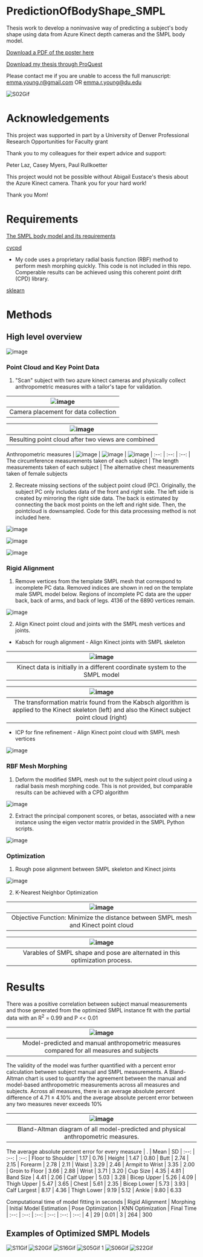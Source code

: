 # PredictionOfBodyShape_SMPL
Thesis work to develop a noninvasive way of predicting a subject's body shape using data from Azure Kinect depth cameras and the SMPL body model.

[Download a PDF of the poster here](https://tinyurl.com/bdctxjku)

[Download my thesis through ProQuest](https://www.proquest.com/docview/2840141315)

Please contact me if you are unable to access the full manuscript: emma.young.r@gmail.com OR emma.r.young@du.edu

![S02Gif](https://user-images.githubusercontent.com/67296859/218332402-98c949fc-e8ad-4844-a71b-65745d4b6e06.gif) 

# Acknowledgements 
This project was supported in part by a University of Denver Professional Research Opportunities for Faculty grant

Thank you to my colleagues for their expert advice and support:

Peter Laz, Casey Myers, Paul Rullkoetter

This project would not be possible without Abigail Eustace's thesis about the Azure Kinect camera. Thank you for your hard work!

Thank you Mom!

# Requirements
[The SMPL body model and its requirements](https://smpl.is.tue.mpg.de/)

[cycpd](https://github.com/gattia/cycpd)
* My code uses a proprietary radial basis function (RBF) method to perform mesh morphing quickly. This code is not included in this repo. Comperable results can be achieved using this coherent point drift (CPD) library.

[sklearn](https://scikit-learn.org/stable/index.html) 

# Methods
## High level overview

![image](https://github.com/EmmaRYoung/PredictionOfBodyShape_SMPL/assets/67296859/690f1c11-27bc-4756-b532-5da98f765411)


### Point Cloud and Key Point Data
1. "Scan" subject with two azure kinect cameras and physically collect anthropometric measures with a tailor's tape for validation.
   
| ![image](https://github.com/EmmaRYoung/PredictionOfBodyShape_SMPL/assets/67296859/37651069-8549-4409-8dc1-9bf2df121769)
| :--:
| Camera placement for data collection

| ![image](https://github.com/EmmaRYoung/PredictionOfBodyShape_SMPL/assets/67296859/6d48fa08-811f-46e5-bc21-cdb5aef4b2b0)
| :--:
| Resulting point cloud after two views are combined

Anthropometric measures
| ![image](https://github.com/EmmaRYoung/PredictionOfBodyShape_SMPL/assets/67296859/2bddacd5-aa60-4761-aa12-5aa57638d465) | ![image](https://github.com/EmmaRYoung/PredictionOfBodyShape_SMPL/assets/67296859/942f966d-0095-4b94-b5c3-cc2f992f3804) | ![image](https://github.com/EmmaRYoung/PredictionOfBodyShape_SMPL/assets/67296859/ffacb928-759d-4ff2-abd5-3b4cbcef951c)
| :--: | :--: | :--:
| The circumference measurements taken of each subject | The length measurements taken of each subject | The alternative chest measurements taken of female subjects


2. Recreate missing sections of the subject point cloud (PC).
Originally, the subject PC only includes data of the front and right side. The left side is created by mirroring the right side data. The back is estimated by connecting the back most points on the left and right side. Then, the pointcloud is downsampled. Code for this data processing method is not included here.   

![image](https://github.com/EmmaRYoung/PredictionOfBodyShape_SMPL/assets/67296859/afb5db8f-88e4-4102-9929-73d4a46d09c7)

![image](https://github.com/EmmaRYoung/PredictionOfBodyShape_SMPL/assets/67296859/3ad577d7-4cf2-4031-a0ec-5da666f1c93d)

![image](https://github.com/EmmaRYoung/PredictionOfBodyShape_SMPL/assets/67296859/bccc00c0-bc33-4fe2-8d7f-9b40e85108e7)

### Rigid Alignment

1. Remove vertices from the template SMPL mesh that correspond to incomplete PC data. Removed indices are shown in red on the template male SMPL model below.
Regions of incomplete PC data are the upper back, back of arms, and back of legs. 4136 of the 6890 vertices remain.

![image](https://user-images.githubusercontent.com/67296859/218335092-cf6a6f0b-09e5-4930-8109-83e0a0b8f7b4.png) 

2. Align Kinect point cloud and joints with the SMPL mesh vertices and joints.
* Kabsch for rough alignment - Align Kinect joints with SMPL skeleton
  
| ![image](https://github.com/EmmaRYoung/PredictionOfBodyShape_SMPL/assets/67296859/3a8517c0-2a40-4d0d-b6e7-0aeaa977bf78)
| :--:
| Kinect data is initially in a different coordinate system to the SMPL model


| ![image](https://github.com/EmmaRYoung/PredictionOfBodyShape_SMPL/assets/67296859/d83f30ca-2c86-4739-a033-bf928e0b2fa7)
| :--:
| The transformation matrix found from the Kabsch algorithm is applied to the Kinect skeleton (left) and also the Kinect subject point cloud (right)

* ICP for fine refinement - Align Kinect point cloud with SMPL mesh vertices
  
![image](https://github.com/EmmaRYoung/PredictionOfBodyShape_SMPL/assets/67296859/6c9848ee-0e20-4196-b58a-b3be51d4ada2)



### RBF Mesh Morphing
1. Deform the modified SMPL mesh out to the subject point cloud using a radial basis mesh morphing code. This is not provided, but comparable results can be achieved with a CPD algorithm 

![image](https://github.com/EmmaRYoung/PredictionOfBodyShape_SMPL/assets/67296859/6550671d-f4e3-4023-8531-3eeb6cdd9fe6)


2. Extract the principal component scores, or betas, associated with a new instance using the eigen vector matrix provided in the SMPL Python scripts. 

![image](https://github.com/EmmaRYoung/PredictionOfBodyShape_SMPL/assets/67296859/e675749c-4bd6-47cf-b209-4a43d6dbcd67)



### Optimization

1. Rough pose alignment between SMPL skeleton and Kinect joints

![image](https://github.com/EmmaRYoung/PredictionOfBodyShape_SMPL/assets/67296859/f03a35de-162e-44d4-a1f9-fd65d749f255)


2. K-Nearest Neighbor Optimization 

| ![image](https://github.com/EmmaRYoung/PredictionOfBodyShape_SMPL/assets/67296859/e54baa14-cbc5-414d-8210-12a43cd7940c)
| :--:
| Objective Function: Minimize the distance between SMPL mesh and Kinect point cloud​

| ![image](https://github.com/EmmaRYoung/PredictionOfBodyShape_SMPL/assets/67296859/814c8d23-7e4d-489b-a643-0584754195ca)
| :--:
| Varables of SMPL shape and pose are alternated in this optimization process. 

# Results
There was a positive correlation between subject manual measurements and those generated from the optimized SMPL instance fit with the partial data with an R<sup>2</sup> = 0.99 and P << 0.01 

| ![image](https://github.com/EmmaRYoung/PredictionOfBodyShape_SMPL/assets/67296859/e3b4fea4-19db-4bc8-957d-b408777bb427)
| :--:
| Model-predicted and manual anthropometric​ measures compared for all measures and subjects


The validity of the model was further quantified with a percent error calculation between subject manual and SMPL measurements. A Bland-Altman chart is used to quantify the agreement between the manual and model-based anthropometric measurements across all measures and subjects. Across all measures, there is an average absolute percent difference of 4.71 ± 4.10% and the average absolute percent error between any two measures never exceeds 10% 

| ![image](https://github.com/EmmaRYoung/PredictionOfBodyShape_SMPL/assets/67296859/7154ddc0-39fc-4ff8-984a-c4815a09309c)
| :--:
| Bland-Altman diagram of all model-predicted and physical anthropometric measures. 

The average absolute percent error for every measure
| . | Mean | SD
| :--: | :--: | :--:
| Floor to Shoulder | 1.17 | 0.76
| Height | 1.47 | 0.80 
| Butt | 2.74 | 2.15
| Forearm | 2.78 | 2.11
| Waist | 3.29 | 2.46
| Armpit to Wrist | 3.35 | 2.00
| Groin to Floor | 3.66 | 2.88
| Wrist | 3.71 | 3.20
| Cup Size | 4.35 | 4.81
| Band Size | 4.41 | 2.06
| Calf Upper | 5.03 | 3.28
| Bicep Upper | 5.26 | 4.09
| Thigh Upper | 5.47 | 3.65
| Chest | 5.61 | 2.35
| Bicep Lower | 5.73 | 3.93
| Calf Largest | 8.17 | 4.36
| Thigh Lower | 9.19 | 5.12
| Ankle | 9.80 | 6.33

Computational time of model fitting in seconds
| Rigid Alignment | Morphing | Initial Model Estimation | Pose Optimization | KNN Optimization | Final Time
| :--: | :--: | :--: | :--: | :--: | :--:
| 4 | 29 | 0.01 | 3 | 264 | 300

## Examples of Optimized SMPL Models 

![S11Gif](https://user-images.githubusercontent.com/67296859/218332432-0edd0de7-8b55-4e26-bb3a-1f9f71b6c103.gif) 
![S20Gif](https://user-images.githubusercontent.com/67296859/218332629-72865de4-bc88-4301-b0c6-f64767d11ad8.gif)
![S16Gif](https://user-images.githubusercontent.com/67296859/218332677-bff3f9f8-f339-4d18-8f1b-b96dddca54a6.gif)
![S05Gif 1](https://user-images.githubusercontent.com/67296859/218332913-d2bb02e3-c7d7-4d5c-b061-9c60496adec5.gif)
![S06Gif](https://user-images.githubusercontent.com/67296859/218333127-aedc46b3-5035-4a0f-8ba6-bf6774e34685.gif)
![S22Gif](https://user-images.githubusercontent.com/67296859/218332864-4648edcc-d5fa-4eaa-b31e-38d3a80d3038.gif)

